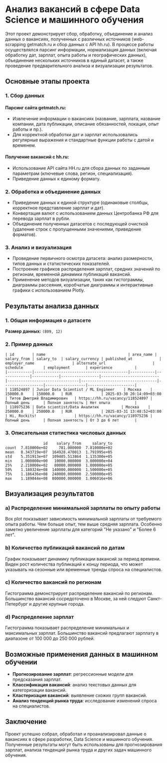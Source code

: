 # Анализ вакансий в сфере Data Science и машинного обучения

Этот проект демонстрирует сбор, обработку, объединение и анализ данных о вакансиях, полученных с различных источников (web-scrapping getmatch.ru и сбор данных с API hh.ru). В процессе работы осуществлялся парсинг информации, нормализация данных (включая обработку дат, зарплат, опыта работы и географических данных), объединение нескольких источников в единый датасет, а также проведение предварительного анализа и визуализации результатов.

## Основные этапы проекта

### 1. Сбор данных

#### Парсинг сайта getmatch.ru:
- Извлечение информации о вакансиях (название, зарплата, название компании, дата публикации, описание обязанностей, локация, опыт работы и пр.).
- Для корректной обработки дат и зарплат использовались регулярные выражения и стандартные функции работы с датой и временем.

#### Получение вакансий с hh.ru:
- Использование API сайта HH.ru для сбора данных по заданным параметрам (ключевые слова, регион, специализация).
- Приведение данных к единому формату.

### 2. Обработка и объединение данных

- Приведение данных к единой структуре (одинаковые столбцы, корректное представление зарплат и дат).
- Конвертация валют с использованием данных Центробанка РФ для перевода зарплат в рубли.
- Объединение полученных датасетов с последующей очисткой (удаление строк с пропущенными значениями, приведение форматов).

### 3. Анализ и визуализация

- Проведение первичного осмотра датасета: анализ размерности, типов данных и статистических показателей.
- Построение графиков распределения зарплат, средних значений по регионам, временной динамики публикаций вакансий.
- Применение методов визуализации, таких как гистограммы, диаграммы рассеяния, коробчатые диаграммы и интерактивные графики с использованием Plotly.

## Результаты анализа данных

### 1. Общая информация о датасете

**Размер данных:** `(809, 12)`


### 2. Пример данных
```plaintext
| id        | name                                     | area_name | salary_from | salary_to  | salary_currency | published_at            | employer_name                 | alternate_url                     | schedule         | employment       | experience          |
|-----------|------------------------------------------|-----------|-------------|------------|-----------------|--------------------------|--------------------------------|----------------------------------|------------------|------------------|---------------------|
| 118524897 | Junior Data Scientist / ML Engineer    | Москва    | 150000.0    | 150000.0   | RUR             | 2025-03-30 20:14:09+03:00 | Титов Дмитрий Владимирович   | https://hh.ru/vacancy/118524897 | Полный день      | Полная занятость | Нет опыта           |
| 118975236 | Data scientist/Data Аналитик          | Москва    | 250000.0    | 250000.0   | RUR             | 2025-03-31 13:48:52+03:00 | Hi, Rockits!                 | https://hh.ru/vacancy/118975236 | Полный день      | Полная занятость | От 3 до 6 лет       |
```

### 3. Описательная статистика числовых данных
```plaintext
                 id    salary_from     salary_to
count  7.810000e+02     781.000000  7.810000e+02
mean   8.343719e+07  164928.470013  1.791995e+05
std    5.351913e+07  109405.513864  1.135300e+05
min    1.000000e+00   10000.000000  3.000000e+04
25%    2.210000e+02   80000.000000  1.000000e+05
50%    1.180324e+08  140000.000000  1.500000e+05
75%    1.186436e+08  240000.000000  2.500000e+05
max    1.189844e+08  800000.000000  1.006016e+06
```

## Визуализация результатов

### a) Распределение минимальной зарплаты по опыту работы

Box plot показывает зависимость минимальной зарплаты от требуемого опыта работы. Чем больше опыт, тем выше средняя зарплата. Особенно заметно увеличение зарплаты для категорий "Не указано" и "Более 6 лет".

### b) Количество публикаций вакансий по датам

График показывает динамику публикации вакансий за период времени. Виден рост количества публикаций к концу периода, что может указывать на сезонные или временные тренды спроса на специалистов.

### c) Количество вакансий по регионам

Гистограмма демонстрирует распределение вакансий по регионам. Большинство вакансий сосредоточено в Москве, за ней следуют Санкт-Петербург и другие крупные города.

### d) Распределение зарплат

Гистограмма показывает распределение минимальных и максимальных зарплат. Большинство вакансий предлагают зарплату в диапазоне от 100 000 до 250 000 рублей.

## Возможные применения данных в машинном обучении

- **Прогнозирование зарплат**: регрессионные модели для предсказания зарплат.
- **Классификация вакансий**: анализ текстовых данных для категоризации вакансий.
- **Кластеризация вакансий**: выявление схожих групп вакансий.
- **Анализ тенденций рынка труда**: исследование изменений спроса на специалистов.

## Заключение
Проект успешно собрал, обработал и проанализировал данные о вакансиях в сфере разработки, Data Science и машинного обучения. Полученные результаты могут быть использованы для прогнозирования зарплат, анализа тенденций рынка труда и других задач машинного обучения.

